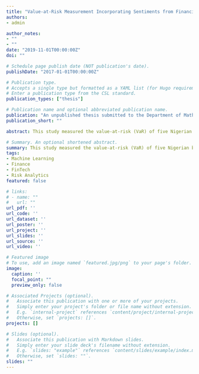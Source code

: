 ```yaml
---
title: "Value-at-Risk Measurement Incorporating Sentiments from Financial Tweets for Risk Analysis of Nigerian Banks"
authors:
- admin

author_notes:
- ""
- ""
date: "2019-11-01T00:00:00Z"
doi: ""

# Schedule page publish date (NOT publication's date).
publishDate: "2017-01-01T00:00:00Z"

# Publication type.
# Accepts a single type but formatted as a YAML list (for Hugo requirements).
# Enter a publication type from the CSL standard.
publication_types: ["thesis"]

# Publication name and optional abbreviated publication name.
publication: "An unpublished thesis submitted to the Department of Mathematics, Pan African University Institute for Basic Sciences, Technology and Innovation, Kenya for the degree of Master of Science in Financial Mathematics"
publication_short: ""

abstract: This study measured the value-at-risk (VaR) of five Nigerian banks using an innovative approach of incorporating sentiments from financial tweets. This is aimed at solving the problem of poor market-data-only VaR measurements, since market data alone may not reveal all the needed information of a financial institution. Four specific objectives guided the study, broadly to perform sentiment analysis, model volatility and measure VaR. Furthermore, the study proposed a framework for sentiment analysis of five Nigerian banks' tweets using Support Vector Machine. The Twitter data used for the study was crawled from Twitter API and spans 2 years, from 1st January 2017 to 31st December 2018. Also, stock market data for the five banks was obtained from the Nigerian Stock Exchange, covering the stated period. The sentiment analysis results reveal that the number of positive tweets within this period was slightly greater than the number of negative tweets for each of the five banks and the majority of the data falls between 0 and 100 sentiments per day, with few outliers above this range. The study also extended the Arbex-Valle et al. (2013) volatility model using news sentiments under the GJR-GARCH framework, to incorporate tweet sentiments under both the standard GARCH framework and the EGARCH framework. Modelling the volatility indicates that the EGARCH model with the t-distribution outperforms the standard GARCH model and the GJR-GARCH model. The parameters for both the positive and negative tweet sentiments that were incorporated into the model as external regressors, were significant. This shows that incorporating tweet sentiments in the modelling of volatility brought about a better model. Furthermore, the VaR was calculated using the variance-covariance approach. For the 5% 1-day and 1% 1-day VaR, the VaR without tweets sentiments were higher than the VaR with tweets sentiments, apart from that of UBA and ZENITHBANK. To the best of our knowledge, as suggested by the literature review, this is the first work that innovatively measures value-at-risk using both market data and social media (Twitter) data for Nigerian banks. Recommendations and suggestions for further studies were presented.

# Summary. An optional shortened abstract.
summary: This study measured the value-at-risk (VaR) of five Nigerian banks using an innovative approach of incorporating sentiments from financial tweets. 
tags:
- Machine Learning
- Finance
- FinTech
- Risk Analytics
featured: false

# links:
# - name: ""
#   url: ""
url_pdf: ''
url_code: ''
url_dataset: ''
url_poster: ''
url_project: ''
url_slides: ''
url_source: ''
url_video: ''

# Featured image
# To use, add an image named `featured.jpg/png` to your page's folder. 
image:
  caption: ''
  focal_point: ""
  preview_only: false

# Associated Projects (optional).
#   Associate this publication with one or more of your projects.
#   Simply enter your project's folder or file name without extension.
#   E.g. `internal-project` references `content/project/internal-project/index.md`.
#   Otherwise, set `projects: []`.
projects: []

# Slides (optional).
#   Associate this publication with Markdown slides.
#   Simply enter your slide deck's filename without extension.
#   E.g. `slides: "example"` references `content/slides/example/index.md`.
#   Otherwise, set `slides: ""`.
slides: ""
---
```

